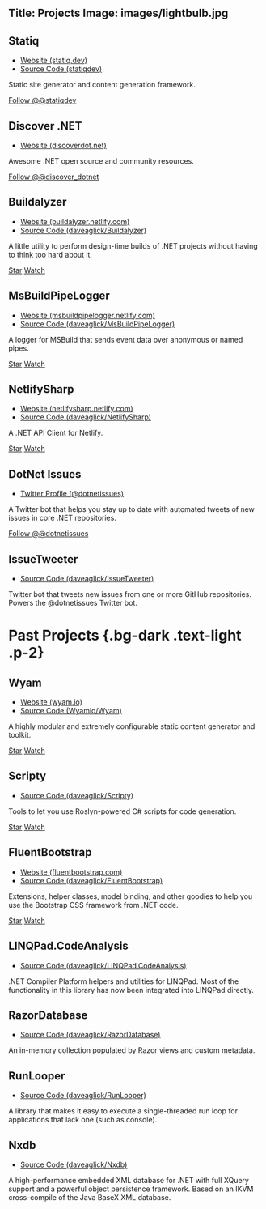 Title: Projects
Image: images/lightbulb.jpg
---

## Statiq
* [Website (statiq.dev)](https://statiq.dev)
* [Source Code (statiqdev)](https://github.com/statiqdev)

Static site generator and content generation framework.

<p>
    <a href="https://twitter.com/statiqdev" class="twitter-follow-button" data-show-count="false" data-size="large">Follow @@statiqdev</a>
</p>

## Discover .NET
* [Website (discoverdot.net)](https://discoverdot.net)

Awesome .NET open source and community resources.

<p>
    <a href="https://twitter.com/discover_dotnet" class="twitter-follow-button" data-show-count="false" data-size="large">Follow @@discover_dotnet</a>
</p>

## Buildalyzer
* [Website (buildalyzer.netlify.com)](https://buildalyzer.netlify.com/)
* [Source Code (daveaglick/Buildalyzer)](https://github.com/daveaglick/Buildalyzer)

A little utility to perform design-time builds of .NET projects without having to think too hard about it. 

<p>
    <a class="github-button" href="https://github.com/daveaglick/Buildalyzer" data-icon="octicon-star" data-style="mega" data-count-href="/daveaglick/Buildalyzer/stargazers" data-count-api="/repos/daveaglick/Buildalyzer#stargazers_count" data-count-aria-label="# stargazers on GitHub" aria-label="Star daveaglick/Buildalyzer on GitHub">Star</a> <a class="github-button" href="https://github.com/daveaglick/Buildalyzer" data-icon="octicon-eye" data-style="mega" data-count-href="/daveaglick/Buildalyzer/watchers" data-count-api="/repos/daveaglick/Buildalyzer#subscribers_count" data-count-aria-label="# watchers on GitHub" aria-label="Watch daveaglick/Buildalyzer on GitHub">Watch</a>
</p>

## MsBuildPipeLogger
* [Website (msbuildpipelogger.netlify.com)](https://msbuildpipelogger.netlify.com/)
* [Source Code (daveaglick/MsBuildPipeLogger)](https://github.com/daveaglick/MsBuildPipeLogger)

A logger for MSBuild that sends event data over anonymous or named pipes.

<p>
    <a class="github-button" href="https://github.com/daveaglick/MsBuildPipeLogger" data-icon="octicon-star" data-style="mega" data-count-href="/daveaglick/Buildalyzer/stargazers" data-count-api="/repos/daveaglick/MsBuildPipeLogger#stargazers_count" data-count-aria-label="# stargazers on GitHub" aria-label="Star daveaglick/MsBuildPipeLogger on GitHub">Star</a> <a class="github-button" href="https://github.com/daveaglick/MsBuildPipeLogger" data-icon="octicon-eye" data-style="mega" data-count-href="/daveaglick/MsBuildPipeLogger/watchers" data-count-api="/repos/daveaglick/MsBuildPipeLogger#subscribers_count" data-count-aria-label="# watchers on GitHub" aria-label="Watch daveaglick/MsBuildPipeLogger on GitHub">Watch</a>
</p>

## NetlifySharp
* [Website (netlifysharp.netlify.com)](http://netlifysharp.netlify.com/)
* [Source Code (daveaglick/NetlifySharp)](https://github.com/daveaglick/NetlifySharp)

A .NET API Client for Netlify.

<p>
    <a class="github-button" href="https://github.com/daveaglick/NetlifySharp" data-icon="octicon-star" data-style="mega" data-count-href="/daveaglick/NetlifySharp/stargazers" data-count-api="/repos/daveaglick/NetlifySharp#stargazers_count" data-count-aria-label="# stargazers on GitHub" aria-label="Star daveaglick/NetlifySharp on GitHub">Star</a> <a class="github-button" href="https://github.com/daveaglick/NetlifySharp" data-icon="octicon-eye" data-style="mega" data-count-href="/daveaglick/NetlifySharp/watchers" data-count-api="/repos/daveaglick/NetlifySharp#subscribers_count" data-count-aria-label="# watchers on GitHub" aria-label="Watch daveaglick/NetlifySharp on GitHub">Watch</a>
</p>

## DotNet Issues
* [Twitter Profile (@dotnetissues)](https://twitter.com/@dotnetissues)

A Twitter bot that helps you stay up to date with automated tweets of new issues in core .NET repositories. 

<p>
    <a href="https://twitter.com/dotnetissues" class="twitter-follow-button" data-show-count="false" data-size="large">Follow @@dotnetissues</a>    
</p>

## IssueTweeter
* [Source Code (daveaglick/IssueTweeter)](https://github.com/daveaglick/IssueTweeter)

Twitter bot that tweets new issues from one or more GitHub repositories. Powers the @dotnetissues Twitter bot.

# Past Projects {.bg-dark .text-light .p-2}

## Wyam
* [Website (wyam.io)](https://wyam.io)
* [Source Code (Wyamio/Wyam)](https://github.com/Wyamio/Wyam)

A highly modular and extremely configurable static content generator and toolkit.

<p>
    <a class="github-button" href="https://github.com/Wyamio/Wyam" data-icon="octicon-star" data-style="mega" data-count-href="/Wyamio/Wyam/stargazers" data-count-api="/repos/Wyamio/Wyam#stargazers_count" data-count-aria-label="# stargazers on GitHub" aria-label="Star Wyamio/Wyam on GitHub">Star</a> <a class="github-button" href="https://github.com/Wyamio/Wyam" data-icon="octicon-eye" data-style="mega" data-count-href="/Wyamio/Wyam/watchers" data-count-api="/repos/Wyamio/Wyam#subscribers_count" data-count-aria-label="# watchers on GitHub" aria-label="Watch Wyamio/Wyam on GitHub">Watch</a>
</p>

## Scripty
* [Source Code (daveaglick/Scripty)](https://github.com/daveaglick/Scripty)

Tools to let you use Roslyn-powered C# scripts for code generation.

<p>
    <a class="github-button" href="https://github.com/daveaglick/Scripty" data-icon="octicon-star" data-style="mega" data-count-href="/daveaglick/Scripty/stargazers" data-count-api="/repos/daveaglick/Scripty#stargazers_count" data-count-aria-label="# stargazers on GitHub" aria-label="Star daveaglick/Scripty on GitHub">Star</a> <a class="github-button" href="https://github.com/daveaglick/Scripty" data-icon="octicon-eye" data-style="mega" data-count-href="/daveaglick/Scripty/watchers" data-count-api="/repos/daveaglick/Scripty#subscribers_count" data-count-aria-label="# watchers on GitHub" aria-label="Watch daveaglick/Scripty on GitHub">Watch</a>
</p>

## FluentBootstrap
* [Website (fluentbootstrap.com)](http://fluentbootstrap.com/)
* [Source Code (daveaglick/FluentBootstrap)](https://github.com/daveaglick/FluentBootstrap)

Extensions, helper classes, model binding, and other goodies to help you use the Bootstrap CSS framework from .NET code.

<p>
    <a class="github-button" href="https://github.com/daveaglick/FluentBootstrap" data-icon="octicon-star" data-style="mega" data-count-href="/daveaglick/FluentBootstrap/stargazers" data-count-api="/repos/daveaglick/FluentBootstrap#stargazers_count" data-count-aria-label="# stargazers on GitHub" aria-label="Star daveaglick/FluentBootstrap on GitHub">Star</a> <a class="github-button" href="https://github.com/daveaglick/FluentBootstrap" data-icon="octicon-eye" data-style="mega" data-count-href="/daveaglick/FluentBootstrap/watchers" data-count-api="/repos/daveaglick/FluentBootstrap#subscribers_count" data-count-aria-label="# watchers on GitHub" aria-label="Watch daveaglick/FluentBootstrap on GitHub">Watch</a>
</p>

## LINQPad.CodeAnalysis
* [Source Code (daveaglick/LINQPad.CodeAnalysis)](https://github.com/daveaglick/LINQPad.CodeAnalysis)

.NET Compiler Platform helpers and utilities for LINQPad. Most of the functionality in this library has now been integrated into LINQPad directly.

## RazorDatabase
* [Source Code (daveaglick/RazorDatabase)](https://github.com/daveaglick/RazorDatabase)

An in-memory collection populated by Razor views and custom metadata.

## RunLooper
* [Source Code (daveaglick/RunLooper)](https://github.com/daveaglick/RunLooper)

A library that makes it easy to execute a single-threaded run loop for applications that lack one (such as console).

## Nxdb
* [Source Code (daveaglick/Nxdb)](https://github.com/daveaglick/Nxdb)

A high-performance embedded XML database for .NET with full XQuery support and a powerful object persistence framework. Based on an IKVM cross-compile of the Java BaseX XML database.

<script async defer id="github-bjs" src="https://buttons.github.io/buttons.js"></script>
<script>!function(d,s,id){var js,fjs=d.getElementsByTagName(s)[0],p=/^http:/.test(d.location)?'http':'https';if(!d.getElementById(id)){js=d.createElement(s);js.id=id;js.src=p+'://platform.twitter.com/widgets.js';fjs.parentNode.insertBefore(js,fjs);}}(document, 'script', 'twitter-wjs');</script>